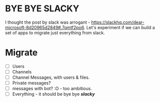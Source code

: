 # BYE BYE SLACKY
I thought the post by slack was arrogant - https://slackhq.com/dear-microsoft-8d20965d2849#.7qmtf2po6. Let's experiment if we can build a set of apps to migrate just everything from slack. 

# Migrate
 - [ ] Users
 - [ ] Channels
 - [ ] Channel Messages, with users & files.
 - [ ] Private messages?
 - [ ] messages with bot? :O - too ambitious.
 - [ ] Everything - it should be bye bye ***slacky***
